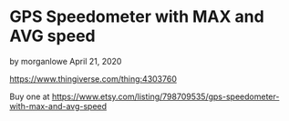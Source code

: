# GPS Speedometer with MAX and AVG speed

by morganlowe April 21, 2020

https://www.thingiverse.com/thing:4303760

Buy one at https://www.etsy.com/listing/798709535/gps-speedometer-with-max-and-avg-speed
